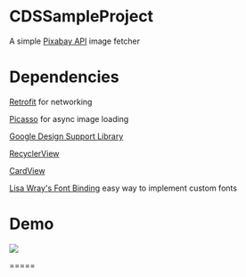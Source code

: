 # CDSSampleProject

A simple [Pixabay API](https://pixabay.com/api/docs/) image fetcher



Dependencies
============

[Retrofit](https://github.com/square/retrofit) for networking

[Picasso](https://github.com/square/picasso) for async image loading

[Google Design Support Library](http://developer.android.com/intl/es/tools/support-library/features.html#design)

[RecyclerView](http://developer.android.com/intl/es/tools/support-library/features.html#v7-recyclerview)

[CardView](http://developer.android.com/intl/es/tools/support-library/features.html#v7-cardview)

[Lisa Wray's Font Binding](https://github.com/lisawray/fontbinding) easy way to implement custom fonts

Demo
====

![](https://raw.github.com/CodigoDelSurAndroidDevs/CDSSampleProject/master/demo.gif)

=====
